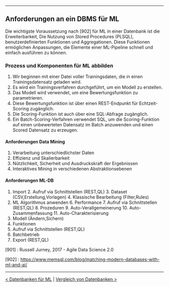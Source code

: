 ***

## Anforderungen an ein DBMS für ML

Die wichtigste Voraussetzung nach [902] für ML in einer Datenbank ist die Erweiterbarkeit,
Die Nutzung von Stored Procedures (PLSQL), benutzerdefinierten Funktionen und Aggregationen.
Diese Funktionen ermöglichen Anpassungen, die Elemente einer ML-Pipeline schnell und einfach ausführen zu können.

### Prozess und Komponenten für ML abbilden

1) Wir beginnen mit einer Datei voller Trainingsdaten, die in einen Trainingsdatensatz geladen wird.
2) Es wird ein Trainingsverfahren durchgeführt, um ein Modell zu erstellen.
3) Das Modell wird verwendet, um eine Bewertungsfunktion zu parametrieren.
4) Diese Bewertungsfunktion ist über einen REST-Endpunkt für Echtzeit-Scoring zugänglich.
5) Die Scoring-Funktion ist auch über eine SQL-Abfrage zugänglich.
6) Ein Batch-Scoring-Verfahren verwendet SQL, um die Scoring-Funktion auf einen unbewerteten Datensatz im Batch anzuwenden und einen Scored Datensatz zu erzeugen.

#### Anforderungen Data Mining

1) Verarbeitung unterschiedlichster Daten
2) Effizienz und Skalierbarkeit
3) Nützlichkeit, Sicherheit und Ausdruckskraft der Ergebnissen
4) Interaktives Mining in verschiedenen Abstraktionsebenen

#### Anforderungen ML-DB

1. Import
   2. Aufruf via Schnittstellen (REST,QL)
   3. Dataset (CSV,Erstellung,Vorlagen)
   4. Klassische Bearbeitung (Filter,Rules)
5. ML Algorithmus anwenden
   6. Performance
   7. Aufruf via Schnittstellen (REST,QL)
   8. Prozeduren
   9. Auto-Verallgemeinerung
   10. Auto-Zusammenfassung
   11. Auto-Charakterisierung
12. Modell (Ändern,Sichern)
13. Funktionen
   14. Aufruf via Schnittstellen (REST,QL)
   15. Batchbetrieb
16. Export (REST,QL)


[901] : Russell Jurney, 2017 - Agile Data Science 2.0

[902] : https://www.memsql.com/blog/matching-modern-databases-with-ml-and-ai/

----

[< Datenbanken für ML](08_dbml.md)	|	[Vergleich von Datenbanken >](10_dbml_comparsion.md)
